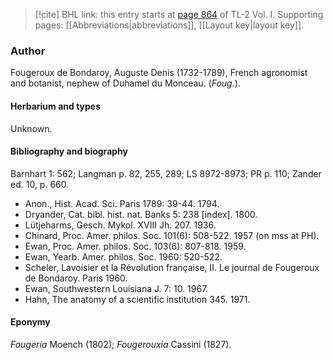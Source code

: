 > [!cite] BHL link: this entry starts at [page 864](https://www.biodiversitylibrary.org/item/103414#page/912/mode/1up) of TL-2 Vol. I.
> Supporting pages: [[Abbreviations|abbreviations]], [[Layout key|layout key]].

### Author

Fougeroux de Bondaroy, Auguste Denis (1732-1789), French agronomist and botanist, nephew of Duhamel du Monceau. (*Foug.*).

#### Herbarium and types

Unknown.

#### Bibliography and biography

Barnhart 1: 562; Langman p. 82, 255, 289; LS 8972-8973; PR p. 110; Zander ed. 10, p. 660.
- Anon., Hist. Acad. Sci. Paris 1789: 39-44. 1794.
- Dryander, Cat. bibl. hist. nat. Banks 5: 238 \[index\]. 1800.
- Lütjeharms, Gesch. Mykol. XVIII Jh. 207. 1936.
- Chinard, Proc. Amer. philos. Soc. 101(6): 508-522. 1957 (on mss at PH).
- Ewan, Proc. Amer. philos. Soc. 103(6): 807-818. 1959.
- Ewan, Yearb. Amer. philos. Soc. 1960: 520-522.
- Scheler, Lavoisier et la Révolution française, II. Le journal de Fougeroux de Bondaroy. Paris 1960.
- Ewan, Southwestern Louisiana J. 7: 10. 1967.
- Hahn, The anatomy of a scientific institution 345. 1971.

#### Eponymy

*Fougeria* Moench (1802); *Fougerouxia* Cassini (1827).

